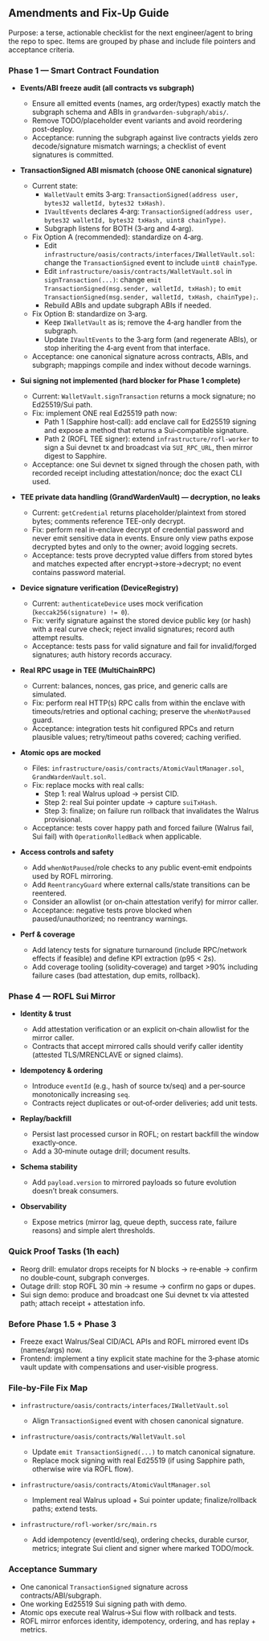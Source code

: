 ## Amendments and Fix‑Up Guide

Purpose: a terse, actionable checklist for the next engineer/agent to bring the repo to spec. Items are grouped by phase and include file pointers and acceptance criteria.

### Phase 1 — Smart Contract Foundation

- **Events/ABI freeze audit (all contracts vs subgraph)**

  - Ensure all emitted events (names, arg order/types) exactly match the subgraph schema and ABIs in `grandwarden-subgraph/abis/`.
  - Remove TODO/placeholder event variants and avoid reordering post-deploy.
  - Acceptance: running the subgraph against live contracts yields zero decode/signature mismatch warnings; a checklist of event signatures is committed.

- **TransactionSigned ABI mismatch (choose ONE canonical signature)**

  - Current state:
    - `WalletVault` emits 3‑arg: `TransactionSigned(address user, bytes32 walletId, bytes32 txHash)`.
    - `IVaultEvents` declares 4‑arg: `TransactionSigned(address user, bytes32 walletId, bytes32 txHash, uint8 chainType)`.
    - Subgraph listens for BOTH (3‑arg and 4‑arg).
  - Fix Option A (recommended): standardize on 4‑arg.
    - Edit `infrastructure/oasis/contracts/interfaces/IWalletVault.sol`: change the `TransactionSigned` event to include `uint8 chainType`.
    - Edit `infrastructure/oasis/contracts/WalletVault.sol` in `signTransaction(...)`: change `emit TransactionSigned(msg.sender, walletId, txHash);` to `emit TransactionSigned(msg.sender, walletId, txHash, chainType);`.
    - Rebuild ABIs and update subgraph ABIs if needed.
  - Fix Option B: standardize on 3‑arg.
    - Keep `IWalletVault` as is; remove the 4‑arg handler from the subgraph.
    - Update `IVaultEvents` to the 3‑arg form (and regenerate ABIs), or stop inheriting the 4‑arg event from that interface.
  - Acceptance: one canonical signature across contracts, ABIs, and subgraph; mappings compile and index without decode warnings.

- **Sui signing not implemented (hard blocker for Phase 1 complete)**

  - Current: `WalletVault.signTransaction` returns a mock signature; no Ed25519/Sui path.
  - Fix: implement ONE real Ed25519 path now:
    - Path 1 (Sapphire host‑call): add enclave call for Ed25519 signing and expose a method that returns a Sui‑compatible signature.
    - Path 2 (ROFL TEE signer): extend `infrastructure/rofl-worker` to sign a Sui devnet tx and broadcast via `SUI_RPC_URL`, then mirror digest to Sapphire.
  - Acceptance: one Sui devnet tx signed through the chosen path, with recorded receipt including attestation/nonce; doc the exact CLI used.

- **TEE private data handling (GrandWardenVault) — decryption, no leaks**

  - Current: `getCredential` returns placeholder/plaintext from stored bytes; comments reference TEE-only decrypt.
  - Fix: perform real in-enclave decrypt of credential password and never emit sensitive data in events. Ensure only view paths expose decrypted bytes and only to the owner; avoid logging secrets.
  - Acceptance: tests prove decrypted value differs from stored bytes and matches expected after encrypt→store→decrypt; no event contains password material.

- **Device signature verification (DeviceRegistry)**

  - Current: `authenticateDevice` uses mock verification (`keccak256(signature) != 0`).
  - Fix: verify signature against the stored device public key (or hash) with a real curve check; reject invalid signatures; record auth attempt results.
  - Acceptance: tests pass for valid signature and fail for invalid/forged signatures; auth history records accuracy.

- **Real RPC usage in TEE (MultiChainRPC)**

  - Current: balances, nonces, gas price, and generic calls are simulated.
  - Fix: perform real HTTP(s) RPC calls from within the enclave with timeouts/retries and optional caching; preserve the `whenNotPaused` guard.
  - Acceptance: integration tests hit configured RPCs and return plausible values; retry/timeout paths covered; caching verified.

- **Atomic ops are mocked**

  - Files: `infrastructure/oasis/contracts/AtomicVaultManager.sol`, `GrandWardenVault.sol`.
  - Fix: replace mocks with real calls:
    - Step 1: real Walrus upload → persist CID.
    - Step 2: real Sui pointer update → capture `suiTxHash`.
    - Step 3: finalize; on failure run rollback that invalidates the Walrus provisional.
  - Acceptance: tests cover happy path and forced failure (Walrus fail, Sui fail) with `OperationRolledBack` when applicable.

- **Access controls and safety**

  - Add `whenNotPaused`/role checks to any public event‑emit endpoints used by ROFL mirroring.
  - Add `ReentrancyGuard` where external calls/state transitions can be reentered.
  - Consider an allowlist (or on‑chain attestation verify) for mirror caller.
  - Acceptance: negative tests prove blocked when paused/unauthorized; no reentrancy warnings.

- **Perf & coverage**
  - Add latency tests for signature turnaround (include RPC/network effects if feasible) and define KPI extraction (p95 < 2s).
  - Add coverage tooling (solidity‑coverage) and target >90% including failure cases (bad attestation, dup emits, rollback).

### Phase 4 — ROFL Sui Mirror

- **Identity & trust**

  - Add attestation verification or an explicit on‑chain allowlist for the mirror caller.
  - Contracts that accept mirrored calls should verify caller identity (attested TLS/MRENCLAVE or signed claims).

- **Idempotency & ordering**

  - Introduce `eventId` (e.g., hash of source tx/seq) and a per‑source monotonically increasing `seq`.
  - Contracts reject duplicates or out‑of‑order deliveries; add unit tests.

- **Replay/backfill**

  - Persist last processed cursor in ROFL; on restart backfill the window exactly‑once.
  - Add a 30‑minute outage drill; document results.

- **Schema stability**

  - Add `payload.version` to mirrored payloads so future evolution doesn’t break consumers.

- **Observability**
  - Expose metrics (mirror lag, queue depth, success rate, failure reasons) and simple alert thresholds.

### Quick Proof Tasks (1h each)

- Reorg drill: emulator drops receipts for N blocks → re‑enable → confirm no double‑count, subgraph converges.
- Outage drill: stop ROFL 30 min → resume → confirm no gaps or dupes.
- Sui sign demo: produce and broadcast one Sui devnet tx via attested path; attach receipt + attestation info.

### Before Phase 1.5 + Phase 3

- Freeze exact Walrus/Seal CID/ACL APIs and ROFL mirrored event IDs (names/args) now.
- Frontend: implement a tiny explicit state machine for the 3‑phase atomic vault update with compensations and user‑visible progress.

### File‑by‑File Fix Map

- `infrastructure/oasis/contracts/interfaces/IWalletVault.sol`

  - Align `TransactionSigned` event with chosen canonical signature.

- `infrastructure/oasis/contracts/WalletVault.sol`

  - Update `emit TransactionSigned(...)` to match canonical signature.
  - Replace mock signing with real Ed25519 (if using Sapphire path, otherwise wire via ROFL flow).

- `infrastructure/oasis/contracts/AtomicVaultManager.sol`

  - Implement real Walrus upload + Sui pointer update; finalize/rollback paths; extend tests.

- `infrastructure/rofl-worker/src/main.rs`
  - Add idempotency (eventId/seq), ordering checks, durable cursor, metrics; integrate Sui client and signer where marked TODO/mock.

### Acceptance Summary

- One canonical `TransactionSigned` signature across contracts/ABI/subgraph.
- One working Ed25519 Sui signing path with demo.
- Atomic ops execute real Walrus→Sui flow with rollback and tests.
- ROFL mirror enforces identity, idempotency, ordering, and has replay + metrics.
